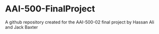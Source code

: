 # AAI-500-FinalProject
A github repository created for the AAI-500-02 final project by Hassan Ali and Jack Baxter
